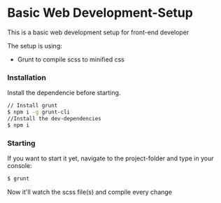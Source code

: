 # Basic Web Development-Setup

This is a basic web development setup for front-end developer

  The setup is using:
  - Grunt to compile scss to minified css 


### Installation

Install the dependencie before starting.

```sh
// Install grunt
$ npm i -g grunt-cli
//Install the dev-dependencies
$ npm i
```

### Starting

If you want to start it yet, navigate to the project-folder and type in your console:

```sh
$ grunt
```

Now it'll watch the scss file(s) and compile every change
